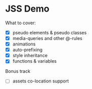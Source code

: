 JSS Demo
====================

What to cover:

- [x] pseudo elements & pseudo classes
- [x] media-queries and other @-rules
- [x] animations
- [x] auto-prefixing
- [x] style inheritance
- [x] functions & variables

Bonus track

- [ ] assets co-location support
